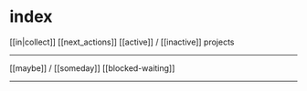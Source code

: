 # index

[[in|collect]]
[[next_actions]]
[[active]] / [[inactive]] projects

---

[[maybe]] / [[someday]]
[[blocked-waiting]]

---
